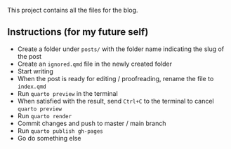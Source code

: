
This project contains all the files for the blog.

## Instructions (for my future self)

- Create a folder under `posts/` with the folder name indicating the slug of the post
- Create an `ignored.qmd` file in the newly created folder 
- Start writing
- When the post is ready for editing / proofreading, rename the file to `index.qmd`
- Run `quarto preview` in the terminal
- When satisfied with the result, send `Ctrl+C` to the terminal to cancel `quarto preview`
- Run `quarto render`
- Commit changes and push to master / main branch
- Run `quarto publish gh-pages`
- Go do something else
